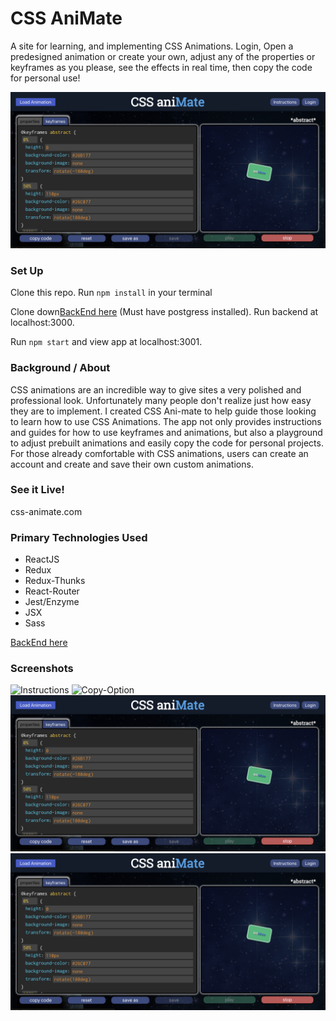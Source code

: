 # CSS AniMate

A site for learning, and implementing CSS Animations. Login, Open a predesigned animation or create your own, adjust any of the properties or keyframes as you please, see the effects in real time, then copy the code for personal use!  

![CSS-aniMate](cssmain.png)

### Set Up

Clone this repo. 
Run `npm install` in your terminal

Clone down[BackEnd here](https://github.com/jakelauer27/css-animate-backend) (Must have postgress installed). Run backend at localhost:3000.  

Run `npm start` and view app at localhost:3001. 

### Background / About

CSS animations are an incredible way to give sites a very polished and professional look. Unfortunately many people don't realize just how easy they are to implement. I created CSS Ani-mate to help guide those looking to learn how to use CSS Animations. The app not only provides instructions and guides for how to use keyframes and animations, but also a playground to adjust prebuilt animations and easily copy the code for personal projects. For those already comfortable with CSS animations, users can create an account and create and save their own custom animations. 

### See it Live! 

css-animate.com


### Primary Technologies Used

- ReactJS
- Redux
- Redux-Thunks
- React-Router
- Jest/Enzyme
- JSX
- Sass

[BackEnd here](https://github.com/jakelauer27/css-animate-backend)


### Screenshots

![Instructions](instructions.png)
![Copy-Option](copy_paste.png)
![cssmenu](cssmain.png)
![cssform](cssmain.png)


